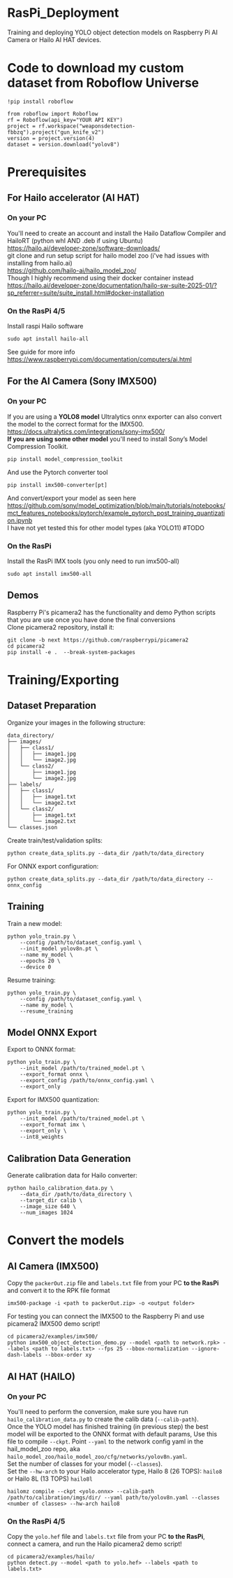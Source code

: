 # RasPi_Deployment

Training and deploying YOLO object detection models on Raspberry Pi AI Camera or Hailo AI HAT devices.

# Code to download my custom dataset from Roboflow Universe
```
!pip install roboflow

from roboflow import Roboflow
rf = Roboflow(api_key="YOUR API KEY")
project = rf.workspace("weaponsdetection-fbbzq").project("gun_knife_v2")
version = project.version(4)
dataset = version.download("yolov8")
```                

# Prerequisites
## For Hailo accelerator (AI HAT)
### On your PC
You'll need to create an account and install the Hailo Dataflow Compiler and HailoRT (python whl AND .deb if using Ubuntu) <br>
https://hailo.ai/developer-zone/software-downloads/ <br>
git clone and run setup script for hailo model zoo (i've had issues with installing from hailo.ai) <br>
https://github.com/hailo-ai/hailo_model_zoo/<br>
Though I highly recommend using their docker container instead <br>
https://hailo.ai/developer-zone/documentation/hailo-sw-suite-2025-01/?sp_referrer=suite/suite_install.html#docker-installation
### On the RasPi 4/5
Install raspi Hailo software
```
sudo apt install hailo-all
```

See guide for more info <br>
https://www.raspberrypi.com/documentation/computers/ai.html
<br>
## For the AI Camera (Sony IMX500)
### On your PC
If you are using a <b>YOLO8 model</b> Ultralytics onnx exporter can also convert the model to the correct format for the IMX500. <br>
https://docs.ultralytics.com/integrations/sony-imx500/ <br>
<b>If you are using some other model</b> you'll need to install Sony’s Model Compression Toolkit.
```
pip install model_compression_toolkit
```
And use the Pytorch converter tool
```
pip install imx500-converter[pt]
```

And convert/export your model as seen here <br>
https://github.com/sony/model_optimization/blob/main/tutorials/notebooks/mct_features_notebooks/pytorch/example_pytorch_post_training_quantization.ipynb <br>
I have not yet tested this for other model types (aka YOLO11) #TODO
### On the RasPi
Install the RasPi IMX tools (you only need to run imx500-all)
```
sudo apt install imx500-all
```

## Demos
Raspberry Pi's picamera2 has the functionality and demo Python scripts that you are use once you have done the final conversions <br>
Clone picamera2 repository, install it:<br>

```
git clone -b next https://github.com/raspberrypi/picamera2
cd picamera2
pip install -e .  --break-system-packages
```

# Training/Exporting 
## Dataset Preparation

Organize your images in the following structure:
```
data_directory/
├── images/
│   ├── class1/
│   │   ├── image1.jpg
│   │   └── image2.jpg
│   └── class2/
│       ├── image1.jpg
│       └── image2.jpg
├── labels/
│   ├── class1/
│   │   ├── image1.txt
│   │   └── image2.txt
│   └── class2/
│       ├── image1.txt
│       └── image2.txt
└── classes.json
```


Create train/test/validation splits:
```
python create_data_splits.py --data_dir /path/to/data_directory
```

For ONNX export configuration:
```
python create_data_splits.py --data_dir /path/to/data_directory --onnx_config
```

## Training

Train a new model:
```
python yolo_train.py \
    --config /path/to/dataset_config.yaml \
    --init_model yolov8n.pt \
    --name my_model \
    --epochs 20 \
    --device 0
```

Resume training:
```
python yolo_train.py \
    --config /path/to/dataset_config.yaml \
    --name my_model \
    --resume_training
```

## Model ONNX Export

Export to ONNX format:
```
python yolo_train.py \
    --init_model /path/to/trained_model.pt \
    --export_format onnx \
    --export_config /path/to/onnx_config.yaml \
    --export_only
```

Export for IMX500 quantization:
```
python yolo_train.py \
    --init_model /path/to/trained_model.pt \
    --export_format imx \
    --export_only \
    --int8_weights
```

## Calibration Data Generation

Generate calibration data for Hailo converter:
```
python hailo_calibration_data.py \
    --data_dir /path/to/data_directory \
    --target_dir calib \
    --image_size 640 \
    --num_images 1024
```

# Convert the models
## AI Camera (IMX500)
Copy the `packerOut.zip` file and `labels.txt` file from your PC <b>to the RasPi</b> and convert it to the RPK file format <br>
```
imx500-package -i <path to packerOut.zip> -o <output folder>
```
For testing you can connect the IMX500 to the Raspberry Pi and use picamera2 IMX500 demo script!

```
cd picamera2/examples/imx500/
python imx500_object_detection_demo.py --model <path to network.rpk> --labels <path to labels.txt> --fps 25 --bbox-normalization --ignore-dash-labels --bbox-order xy
```
 
## AI HAT (HAILO)
### On your PC
You'll need to perform the conversion, make sure you have run `hailo_calibration_data.py` to create the calib data (`--calib-path`). <br>
Once the YOLO model has finished training (in previous step) the best model will be exported to the ONNX format with default params, 
Use this file to compile `--ckpt`. 
Point `--yaml` to the network config yaml in the hail_model_zoo repo, aka `hailo_model_zoo/hailo_model_zoo/cfg/networks/yolov8n.yaml`.  <br>
Set the number of classes for your model (`--classes`). <br>
Set the `--hw-arch` to your Hailo accelerator type, Hailo 8 (26 TOPS): `hailo8` or Hailo 8L (13 TOPS) `hailo8l`
```
hailomz compile --ckpt <yolo.onnx> --calib-path /path/to/calibration/imgs/dir/ --yaml path/to/yolov8n.yaml --classes <number of classes> --hw-arch hailo8
```

### On the RasPi 4/5
Copy the `yolo.hef` file and `labels.txt` file from your PC <b>to the RasPi</b>, connect a camera, and run the Hailo picamera2 demo script!
```
cd picamera2/examples/hailo/
python detect.py --model <path to yolo.hef> --labels <path to labels.txt>
```
